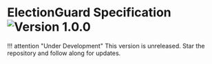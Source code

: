 # ElectionGuard Specification ![Version 1.0.0](https://img.shields.io/badge/Version-v1.0.0-yellow)

!!! attention "Under Development"
    This version is unreleased. Star the repository and follow along for updates.
